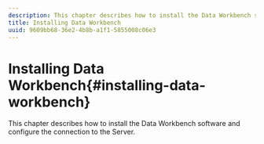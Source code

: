 ```yaml
---
description: This chapter describes how to install the Data Workbench software and configure the connection to the Server.
title: Installing Data Workbench
uuid: 9609bb68-36e2-4b8b-a1f1-5855008c06e3
---
```


# Installing Data Workbench{#installing-data-workbench}

This chapter describes how to install the Data Workbench software and configure the connection to the Server.

